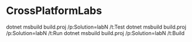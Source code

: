# CrossPlatformLabs

dotnet msbuild build.proj /p:Solution=labN /t:Test
dotnet msbuild build.proj /p:Solution=labN /t:Run
dotnet msbuild build.proj /p:Solution=labN /t:Build